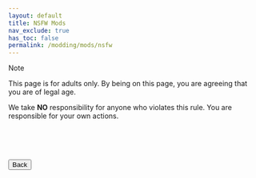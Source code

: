 ```yaml
---
layout: default
title: NSFW Mods
nav_exclude: true
has_toc: false
permalink: /modding/mods/nsfw
---
```


> [!NOTE]  
> This page is for adults only. By being on this page, you are agreeing that you are of legal age.
>
> We take **NO** responsibility for anyone who violates this rule. You are responsible for your own actions.


<br /><br />
<!-- ////////////////////////////////////////////////////////////////////////////////////////////////////////////////////// -->
<br />
<a href="/modding/mods">
<button type="button" name="button" class="btn">Back</button></a>
<br />
<!-- ////////////////////////////////////////////////////////////////////////////////////////////////////////////////////// -->
